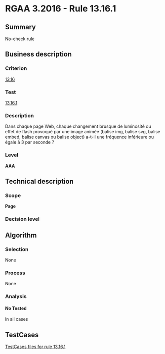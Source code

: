 # RGAA 3.2016 - Rule 13.16.1

## Summary
No-check rule


## Business description

### Criterion
[13.16](http://references.modernisation.gouv.fr/rgaa-accessibilite/criteres.html#crit-13-16)

### Test
[13.16.1](http://references.modernisation.gouv.fr/rgaa-accessibilite/criteres.html#test-13-16-1)

### Description
Dans chaque page Web, chaque changement brusque de luminosité ou effet de flash provoqué par une image animée (balise img, balise svg, balise embed, balise canvas ou balise object) a-t-il une fréquence inférieure ou égale à 3 par seconde ?

### Level
**AAA**


## Technical description

### Scope
**Page**

### Decision level


## Algorithm

### Selection
None

### Process
None

### Analysis

#### No Tested
In all cases


##  TestCases

[TestCases files for rule 13.16.1](https://github.com/Asqatasun/Asqatasun/tree/RGAA_3.2016/rules/rules-rgaa3.2016/src/test/resources/testcases/rgaa32016/Rgaa32016Rule131601/)


